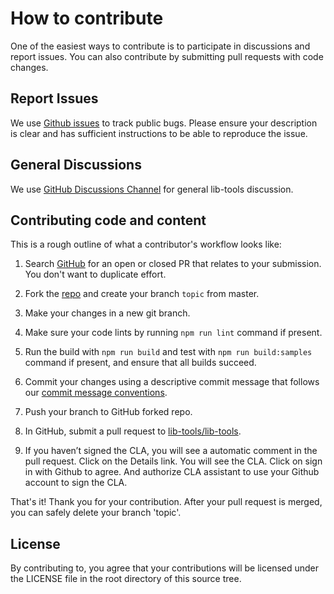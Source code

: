 # How to contribute

One of the easiest ways to contribute is to participate in discussions and report issues. You can also contribute by submitting pull requests with code changes.

## Report Issues

We use [Github issues](https://github.com/lib-tools/lib-tools/issues) to track public bugs. Please ensure your description is clear and has sufficient instructions to be able to reproduce the issue.

## General Discussions

We use [GitHub Discussions Channel](https://github.com/lib-tools/lib-tools/discussions) for general lib-tools discussion.

## Contributing code and content

This is a rough outline of what a contributor's workflow looks like:

1. Search [GitHub](https://github.com/lib-tools/lib-tools/pulls) for an open or closed PR that relates to your submission. You don't want to duplicate effort.

2. Fork the [repo](https://github.com/lib-tools/lib-tools) and create your branch `topic` from master.

3. Make your changes in a new git branch.

4. Make sure your code lints by running `npm run lint` command if present.

5. Run the build with `npm run build` and test with `npm run build:samples` command if present, and ensure that all builds succeed.

6. Commit your changes using a descriptive commit message that follows our [commit message conventions](https://gist.github.com/mmzliveid/5d1ca6579da5ee60f5f4dee8d6201045).

7. Push your branch to GitHub forked repo.

8. In GitHub, submit a pull request to [lib-tools/lib-tools](https://github.com/lib-tools/lib-tools).

9. If you haven’t signed the CLA, you will see a automatic comment in the pull request. Click on the Details link. You will see the CLA. Click on sign in with Github to agree. And authorize CLA assistant to use your Github account to sign the CLA.

That's it! Thank you for your contribution. After your pull request is merged, you can safely delete your branch 'topic'.

## License

By contributing to, you agree that your contributions will be licensed under the LICENSE file in the root directory of this source tree.
